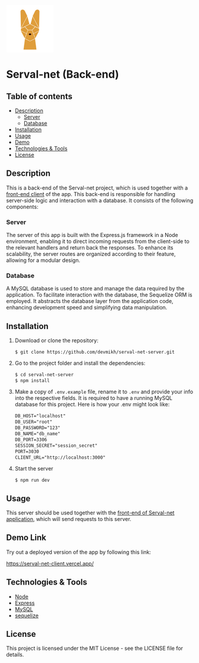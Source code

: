 <img src='https://raw.githubusercontent.com/devmikh/serval-net-client/3f94cd4c7f9f11d36236664bfc4b35377775e1fa/public/icons/serval-logo.svg' width='128'>

# Serval-net (Back-end)

## Table of contents

- [Description](#desc)
  - [Server](#server)
  - [Database](#database)
- [Installation](#installation)
- [Usage](#usage)
- [Demo](#demo)
- [Technologies & Tools](#tools)
- [License](#license)

<a id="desc"></a>

## Description

This is a back-end of the Serval-net project, which is used together with a [front-end client](https://github.com/devmikh/serval-net-client) of the app. This back-end is responsible for handling server-side logic and interaction with a database. It consists of the following components:

<a id="server"></a>

### Server

The server of this app is built with the Express.js framework in a Node environment, enabling it to direct incoming requests from the client-side to the relevant handlers and return back the responses. To enhance its scalability, the server routes are organized according to their feature, allowing for a modular design.

<a id="database"></a>

### Database

A MySQL database is used to store and manage the data required by the application. To facilitate interaction with the database, the Sequelize ORM is employed. It abstracts the database layer from the application code, enhancing development speed and simplifying data manipulation.

<a id="installation"></a>

## Installation

1. Download or clone the repository:

   ```
   $ git clone https://github.com/devmikh/serval-net-server.git
   ```

2. Go to the project folder and install the dependencies:

   ```
   $ cd serval-net-server
   $ npm install
   ```

3. Make a copy of `.env.example` file, rename it to `.env` and provide your info into the respective fields. It is required to have a running MySQL database for this project. Here is how your .env might look like:

   ```
   DB_HOST="localhost"
   DB_USER="root"
   DB_PASSWORD="123"
   DB_NAME="db_name"
   DB_PORT=3306
   SESSION_SECRET="session_secret"
   PORT=3030
   CLIENT_URL="http://localhost:3000"
   ```

4. Start the server
   ```
   $ npm run dev
   ```

<a id="usage"></a>

## Usage

This server should be used together with the [front-end of Serval-net application](https://github.com/devmikh/serval-net-client), which will send requests to this server.

<a id="demo"></a>

## Demo Link

Try out a deployed version of the app by following this link:

https://serval-net-client.vercel.app/

<a id="tools"></a>

## Technologies & Tools

- [Node](https://nodejs.org/)
- [Express](https://expressjs.com/)
- [MySQL](https://www.mysql.com/)
- [sequelize](https://sequelize.org/)

<a id="license"></a>

## License

This project is licensed under the MIT License - see the LICENSE file for details.
